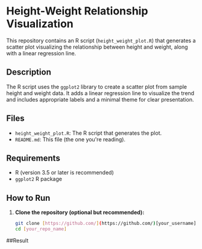 # Height-Weight Relationship Visualization

This repository contains an R script (`height_weight_plot.R`) that generates a scatter plot visualizing the relationship between height and weight, along with a linear regression line.

## Description

The R script uses the `ggplot2` library to create a scatter plot from sample height and weight data.  It adds a linear regression line to visualize the trend and includes appropriate labels and a minimal theme for clear presentation.

## Files

* `height_weight_plot.R`: The R script that generates the plot.
* `README.md`: This file (the one you're reading).

## Requirements

* R (version 3.5 or later is recommended)
* `ggplot2` R package

## How to Run

1. **Clone the repository (optional but recommended):**

   ```bash
   git clone [https://github.com/](https://github.com/)[your_username]/[your_repo_name].git
   cd [your_repo_name]

##Result

